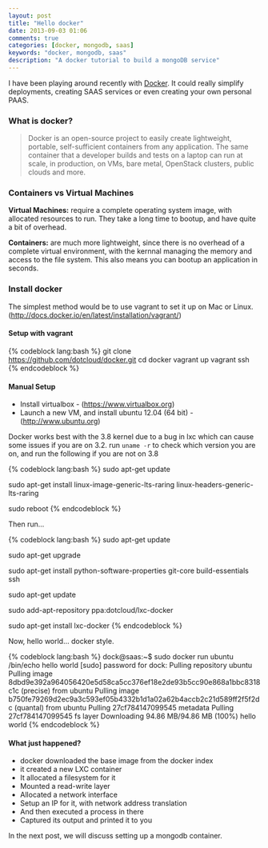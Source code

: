 ```yaml
---
layout: post
title: "Hello docker"
date: 2013-09-03 01:06
comments: true
categories: [docker, mongodb, saas]
keywords: "docker, mongodb, saas"
description: "A docker tutorial to build a mongoDB service"
---
```

I have been playing around recently with [Docker](http://www.docker.io). It could really simplify deployments, creating SAAS services or even creating your own personal PAAS. 

### What is docker?

> Docker is an open-source project to easily create lightweight, portable, self-sufficient containers from any application. The same container that a developer builds and tests on a laptop can run at scale, in production, on VMs, bare metal, OpenStack clusters, public clouds and more. 


### Containers vs Virtual Machines

**Virtual Machines:** require a complete operating system image, with allocated resources to run. They take a long time to bootup, and have quite a bit of overhead.

**Containers:** are much more lightweight, since there is no overhead of a complete virtual environment, with the kernnal managing the memory and access to the file system. This also means you can bootup an application in seconds.

### Install docker

The simplest method would be to use vagrant to set it up on Mac or Linux. (http://docs.docker.io/en/latest/installation/vagrant/)

#### Setup with vagrant
{% codeblock lang:bash %}
git clone https://github.com/dotcloud/docker.git
cd docker
vagrant up
vagrant ssh
{% endcodeblock %}

#### Manual Setup
- Install virtualbox - (https://www.virtualbox.org)
- Launch a new VM, and install ubuntu 12.04 (64 bit) - (http://www.ubuntu.org)

Docker works best with the 3.8 kernel due to a bug in lxc which can cause some issues if you are on 3.2.  run `uname -r` to check which version you are on, and run the following if you are not on 3.8

{% codeblock lang:bash %}
sudo apt-get update

sudo apt-get install linux-image-generic-lts-raring linux-headers-generic-lts-raring

sudo reboot
{% endcodeblock %}

Then run...

{% codeblock lang:bash %}
sudo apt-get update

sudo apt-get upgrade

sudo apt-get install python-software-properties git-core build-essentials ssh

sudo apt-get update

sudo add-apt-repository ppa:dotcloud/lxc-docker

sudo apt-get install lxc-docker
{% endcodeblock %}

Now, hello world... docker style.

{% codeblock lang:bash %}
dock@saas:~$ sudo docker run ubuntu /bin/echo hello world
[sudo] password for dock: 
Pulling repository ubuntu
Pulling image 8dbd9e392a964056420e5d58ca5cc376ef18e2de93b5cc90e868a1bbc8318c1c (precise) from ubuntu
Pulling image b750fe79269d2ec9a3c593ef05b4332b1d1a02a62b4accb2c21d589ff2f5f2dc (quantal) from ubuntu
Pulling 27cf784147099545 metadata
Pulling 27cf784147099545 fs layer
Downloading 94.86 MB/94.86 MB (100%)
hello world
{% endcodeblock %}

#### What just happened?
- docker downloaded the base image from the docker index
- it created a new LXC container
- It allocated a filesystem for it
- Mounted a read-write layer
- Allocated a network interface
- Setup an IP for it, with network address translation
- And then executed a process in there
- Captured its output and printed it to you

In the next post, we will discuss setting up a mongodb container.